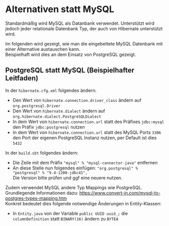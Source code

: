# Alternativen statt MySQL

Standardmäßig wird MySQL als Datanbank verwendet. Unterstützt wird jedoch jeder relationale Datenbank Typ, der auch von
Hibernate unterstützt wird.  

Im folgenden wird gezeigt, wie man die eingebettete MySQL Datenbank mit einer Alternative austauschen kann.  
Beispielhaft wird dies an dem Einsatz von PostgreSQL gezeigt.



## PostgreSQL statt MySQL (Beispielhafter Leitfaden)

In der `hibernate.cfg.xml` folgendes ändern:

- Den Wert von `hibernate.connection.driver_class` ändern auf `org.postgresql.Driver`
- Den Wert von `hibernate.dialect` ändern auf `org.hibernate.dialect.PostgreSQLDialect`
- In dem Wert von `hibernate.connection.url` statt des Präfixes `jdbc:mysql` den Präfix `jdbc:postgresql` nutzen
- In dem Wert von `hibernate.connection.url` statt des MySQL Ports `3306` den Port der eigenen PostgreSQL Instanz nutzen, per Default ist dies `5432`

In der `build.sbt` folgendes ändern:

- Die Zeile mit dem Präfix `"mysql" % "mysql-connector-java"` entfernen
- An diese Stelle nun folgendes einfügen: `"org.postgresql" % "postgresql" % "9.4-1200-jdbc41",`  
  Die Version bitte prüfen und ggf eine neuere nutzen.

Zudem verwendet MySQL andere Typ Mappings wie PostgreSQL.  
Grundlegende Informationen dazu: https://www.convert-in.com/mysql-to-postgres-types-mapping.htm  
Konkret bedeutet dies folgende notwendige Änderungen in Entity-Klassen:

- In `Entity.java` von der Variable `public UUID uuid_;` die `columnDefinition` statt `BINARY(16)` ändern zu `BYTEA`
